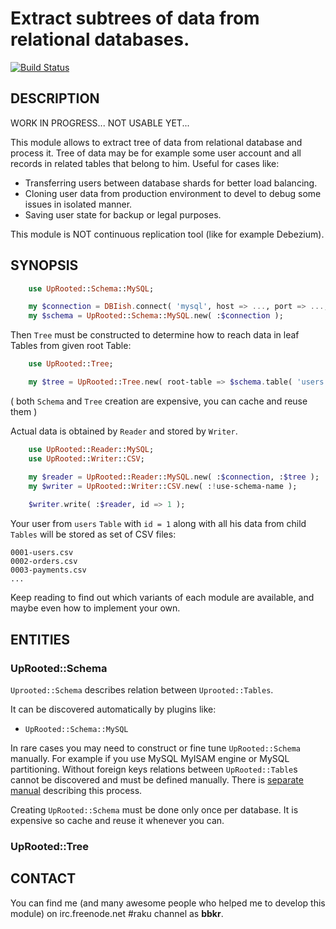 # Extract subtrees of data from relational databases.

[![Build Status](https://travis-ci.org/bbkr/UpRooted.svg?branch=master)](https://travis-ci.org/bbkr/UpRooted)

## DESCRIPTION

WORK IN PROGRESS...
NOT USABLE YET...

This module allows to extract tree of data from relational database and process it.
Tree of data may be for example some user account and all records in related tables that belong to him.
Useful for cases like:

* Transferring users between database shards for better load balancing.
* Cloning user data from production environment to devel to debug some issues in isolated manner.
* Saving user state for backup or legal purposes.

This module is NOT continuous replication tool (like for example Debezium).

## SYNOPSIS

```raku
    use UpRooted::Schema::MySQL;

    my $connection = DBIish.connect( 'mysql', host => ..., port => ..., ... );
    my $schema = UpRooted::Schema::MySQL.new( :$connection );
```

Then `Tree` must be constructed to determine how to reach data in leaf Tables from given root Table:

```raku
    use UpRooted::Tree;

    my $tree = UpRooted::Tree.new( root-table => $schema.table( 'users' ) );
```
( both `Schema` and `Tree` creation are expensive, you can cache and reuse them )

Actual data is obtained by `Reader` and stored by `Writer`.

```raku
    use UpRooted::Reader::MySQL;
    use UpRooted::Writer::CSV;

    my $reader = UpRooted::Reader::MySQL.new( :$connection, :$tree );
    my $writer = UpRooted::Writer::CSV.new( :!use-schema-name );
    
    $writer.write( :$reader, id => 1 );
```

Your user from `users` `Table` with `id = 1` along with all his data from child `Tables` will be stored as set of CSV files:

```
0001-users.csv
0002-orders.csv
0003-payments.csv
...
```

Keep reading to find out which variants of each module are available, and maybe even how to implement your own.

## ENTITIES

### UpRooted::Schema

`Uprooted::Schema` describes relation between `Uprooted::Tables`.

It can be discovered automatically by plugins like:
* `UpRooted::Schema::MySQL`

In rare cases you may need to construct or fine tune `UpRooted::Schema` manually. For example if you use MySQL MyISAM engine or MySQL partitioning. Without foreign keys relations between `UpRooted::Table`s cannot be discovered and must be defined manually. There is [separate manual](docs/Schema.md) describing this process.

Creating `UpRooted::Schema` must be done only once per database.
It is expensive so cache and reuse it whenever you can.

### UpRooted::Tree



## CONTACT

You can find me (and many awesome people who helped me to develop this module)
on irc.freenode.net #raku channel as **bbkr**.

